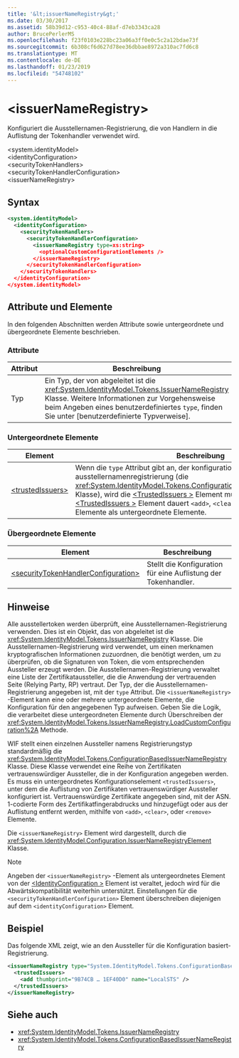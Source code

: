 ```yaml
---
title: '&lt;issuerNameRegistry&gt;'
ms.date: 03/30/2017
ms.assetid: 58b39d12-c953-40c4-88af-d7eb3343ca28
author: BrucePerlerMS
ms.openlocfilehash: f23f0103e228bc23a06a3ff0e0c5c2a12bdae73f
ms.sourcegitcommit: 6b308cf6d627d78ee36dbbae8972a310ac7fd6c8
ms.translationtype: MT
ms.contentlocale: de-DE
ms.lasthandoff: 01/23/2019
ms.locfileid: "54748102"
---
```

# <a name="ltissuernameregistrygt"></a>&lt;issuerNameRegistry&gt;
Konfiguriert die Ausstellernamen-Registrierung, die von Handlern in die Auflistung der Tokenhandler verwendet wird.  
  
 \<system.identityModel>  
\<identityConfiguration>  
\<securityTokenHandlers>  
\<securityTokenHandlerConfiguration>  
\<issuerNameRegistry>  
  
## <a name="syntax"></a>Syntax  
  
```xml  
<system.identityModel>  
  <identityConfiguration>  
    <securityTokenHandlers>  
      <securityTokenHandlerConfiguration>  
        <issuerNameRegistry type=xs:string>  
          <optionalCustomConfigurationElements />  
        </issuerNameRegistry>  
      </securityTokenHandlerConfiguration>  
    </securityTokenHandlers>  
  </identityConfiguration>  
</system.identityModel>  
```  
  
## <a name="attributes-and-elements"></a>Attribute und Elemente  
 In den folgenden Abschnitten werden Attribute sowie untergeordnete und übergeordnete Elemente beschrieben.  
  
### <a name="attributes"></a>Attribute  
  
|Attribut|Beschreibung|  
|---------------|-----------------|  
|Typ|Ein Typ, der von abgeleitet ist die <xref:System.IdentityModel.Tokens.IssuerNameRegistry> Klasse. Weitere Informationen zur Vorgehensweise beim Angeben eines benutzerdefiniertes `type`, finden Sie unter [benutzerdefinierte Typverweise].|  
  
### <a name="child-elements"></a>Untergeordnete Elemente  
  
|Element|Beschreibung|  
|-------------|-----------------|  
|[\<trustedIssuers>](../../../../../docs/framework/configure-apps/file-schema/windows-identity-foundation/trustedissuers.md)|Wenn die `type` Attribut gibt an, der konfigurationsbasierten ausstellernamenregistrierung (die <xref:System.IdentityModel.Tokens.ConfigurationBasedIssuerNameRegistry> Klasse), wird die [ \<TrustedIssuers >](../../../../../docs/framework/configure-apps/file-schema/windows-identity-foundation/trustedissuers.md) Element muss angegeben werden. Die [ \<TrustedIssuers >](../../../../../docs/framework/configure-apps/file-schema/windows-identity-foundation/trustedissuers.md) Element dauert `<add>`, `<clear>`, oder `<remove>` -Elemente als untergeordnete Elemente.|  
  
### <a name="parent-elements"></a>Übergeordnete Elemente  
  
|Element|Beschreibung|  
|-------------|-----------------|  
|[\<securityTokenHandlerConfiguration>](../../../../../docs/framework/configure-apps/file-schema/windows-identity-foundation/securitytokenhandlerconfiguration.md)|Stellt die Konfiguration für eine Auflistung der Tokenhandler.|  
  
## <a name="remarks"></a>Hinweise  
 Alle ausstellertoken werden überprüft, eine Ausstellernamen-Registrierung verwenden. Dies ist ein Objekt, das von abgeleitet ist die <xref:System.IdentityModel.Tokens.IssuerNameRegistry> Klasse. Die Ausstellernamen-Registrierung wird verwendet, um einen merknamen kryptografischen Informationen zuzuordnen, die benötigt werden, um zu überprüfen, ob die Signaturen von Token, die vom entsprechenden Aussteller erzeugt werden. Die Ausstellernamen-Registrierung verwaltet eine Liste der Zertifikataussteller, die die Anwendung der vertrauenden Seite (Relying Party, RP) vertraut. Der Typ, der die Ausstellernamen-Registrierung angegeben ist, mit der `type` Attribut. Die `<issuerNameRegistry>` -Element kann eine oder mehrere untergeordnete Elemente, die Konfiguration für den angegebenen Typ aufweisen. Geben Sie die Logik, die verarbeitet diese untergeordneten Elemente durch Überschreiben der <xref:System.IdentityModel.Tokens.IssuerNameRegistry.LoadCustomConfiguration%2A> Methode.  
  
 WIF stellt einen einzelnen Aussteller namens Registrierungstyp standardmäßig die <xref:System.IdentityModel.Tokens.ConfigurationBasedIssuerNameRegistry> Klasse. Diese Klasse verwendet eine Reihe von Zertifikaten vertrauenswürdiger Aussteller, die in der Konfiguration angegeben werden. Es muss ein untergeordnetes Konfigurationselement `<trustedIssuers>`, unter dem die Auflistung von Zertifikaten vertrauenswürdiger Aussteller konfiguriert ist. Vertrauenswürdige Zertifikate angegeben sind, mit der ASN. 1-codierte Form des Zertifikatfingerabdrucks und hinzugefügt oder aus der Auflistung entfernt werden, mithilfe von `<add>`, `<clear>`, oder `<remove>` Elemente.  
  
 Die `<issuerNameRegistry>` Element wird dargestellt, durch die <xref:System.IdentityModel.Configuration.IssuerNameRegistryElement> Klasse.  
  
> [!NOTE]
>  Angeben der `<issuerNameRegistry>` -Element als untergeordnetes Element von der [ \<IdentityConfiguration >](../../../../../docs/framework/configure-apps/file-schema/windows-identity-foundation/identityconfiguration.md) Element ist veraltet, jedoch wird für die Abwärtskompatibilität weiterhin unterstützt. Einstellungen für die `<securityTokenHandlerConfiguration>` Element überschreiben diejenigen auf dem `<identityConfiguration>` Element.  
  
## <a name="example"></a>Beispiel  
 Das folgende XML zeigt, wie an den Aussteller für die Konfiguration basiert-Registrierung.  
  
```xml  
<issuerNameRegistry type="System.IdentityModel.Tokens.ConfigurationBasedIssuerNameRegistry, System.IdentityModel, Version=4.0.0.0, Culture=neutral, PublicKeyToken=b77a5c561934e089">  
  <trustedIssuers>  
    <add thumbprint="9B74CB … 1EF40D0" name="LocalSTS" />  
  </trustedIssuers>  
</issuerNameRegistry>  
```  
  
## <a name="see-also"></a>Siehe auch
- <xref:System.IdentityModel.Tokens.IssuerNameRegistry>
- <xref:System.IdentityModel.Tokens.ConfigurationBasedIssuerNameRegistry>
